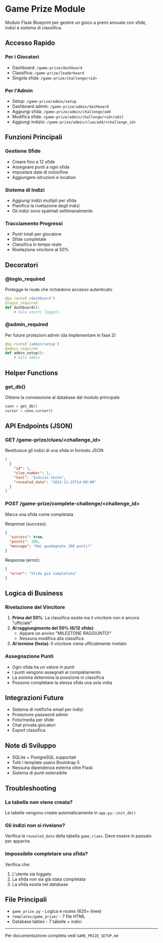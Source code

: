 # Game Prize Module

Modulo Flask Blueprint per gestire un gioco a premi annuale con sfide, indizi e sistema di classifica.

## Accesso Rapido

### Per i Giocatori
- Dashboard: `/game-prize/dashboard`
- Classifica: `/game-prize/leaderboard`
- Singola sfida: `/game-prize/challenge/<id>`

### Per l'Admin
- Setup: `/game-prize/admin/setup`
- Dashboard admin: `/game-prize/admin/dashboard`
- Aggiungi sfida: `/game-prize/admin/challenge/add`
- Modifica sfida: `/game-prize/admin/challenge/<id>/edit`
- Aggiungi indizio: `/game-prize/admin/clue/add/<challenge_id>`

## Funzioni Principali

### Gestione Sfide
- Creare fino a 12 sfide
- Assegnare punti a ogni sfida
- Impostare date di inizio/fine
- Aggiungere istruzioni e location

### Sistema di Indizi
- Aggiungi indizi multipli per sfida
- Pianifica la rivelazione degli indizi
- Gli indizi sono spalmati settimanalmente

### Tracciamento Progressi
- Punti totali per giocatore
- Sfide completate
- Classifica in tempo reale
- Rivelazione vincitore al 50%

## Decoratori

### @login_required
Protegge le route che richiedono accesso autenticato

```python
@bp.route('/dashboard')
@login_required
def dashboard():
    # Solo utenti loggati
```

### @admin_required
Per future protezioni admin (da implementare in fase 2)

```python
@bp.route('/admin/setup')
@admin_required
def admin_setup():
    # Solo admin
```

## Helper Functions

### get_db()
Ottiene la connessione al database dal modulo principale

```python
conn = get_db()
cursor = conn.cursor()
```

## API Endpoints (JSON)

### GET /game-prize/clues/<challenge_id>
Restituisce gli indizi di una sfida in formato JSON

```json
[
  {
    "id": 1,
    "clue_number": 1,
    "text": "Indizio testo",
    "revealed_date": "2024-11-15T14:00:00"
  }
]
```

### POST /game-prize/complete-challenge/<challenge_id>
Marca una sfida come completata

Response (success):
```json
{
  "success": true,
  "points": 100,
  "message": "Hai guadagnato 100 punti!"
}
```

Response (error):
```json
{
  "error": "Sfida già completata"
}
```

## Logica di Business

### Rivelazione del Vincitore
1. **Prima del 50%**: La classifica esiste ma il vincitore non è ancora "ufficiale"
2. **Al raggiungimento del 50% (6/12 sfide)**:
   - Appare un avviso "MILESTONE RAGGIUNTO!"
   - Nessuna modifica alla classifica
3. **Al termine (festa)**: Il vincitore viene ufficialmente rivelato

### Assegnazione Punti
- Ogni sfida ha un valore in punti
- I punti vengono assegnati al completamento
- La somma determina la posizione in classifica
- Possono completare la stessa sfida una sola volta

## Integrazioni Future

- Sistema di notifiche email per indizi
- Protezione password admin
- Foto/media per sfide
- Chat privata giocatori
- Export classifica

## Note di Sviluppo

- SQLite + PostgreSQL supportati
- Tutti i template usano Bootstrap 5
- Nessuna dipendenza esterna oltre Flask
- Sistema di punti estensibile

## Troubleshooting

### La tabella non viene creata?
Le tabelle vengono create automaticamente in `app.py::init_db()`

### Gli indizi non si rivelano?
Verifica la `revealed_date` della tabella `game_clues`. Deve essere in passato per apparire.

### Impossibile completare una sfida?
Verifica che:
1. L'utente sia loggato
2. La sfida non sia già stata completata
3. La sfida esista nel database

## File Principali

- `game_prize.py` - Logica e routes (620+ linee)
- `templates/game_prize/` - 7 file HTML
- Database tables - 7 tabelle + indici

---

Per documentazione completa vedi `GAME_PRIZE_SETUP.md`
